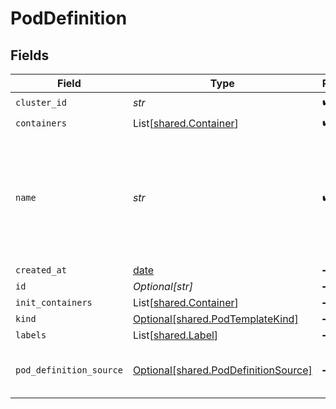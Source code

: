 # PodDefinition


## Fields

| Field                                                                                                     | Type                                                                                                      | Required                                                                                                  | Description                                                                                               |
| --------------------------------------------------------------------------------------------------------- | --------------------------------------------------------------------------------------------------------- | --------------------------------------------------------------------------------------------------------- | --------------------------------------------------------------------------------------------------------- |
| `cluster_id`                                                                                              | *str*                                                                                                     | :heavy_check_mark:                                                                                        | N/A                                                                                                       |
| `containers`                                                                                              | List[[shared.Container](../../models/shared/container.md)]                                                | :heavy_check_mark:                                                                                        | N/A                                                                                                       |
| `name`                                                                                                    | *str*                                                                                                     | :heavy_check_mark:                                                                                        | in pod template, this is the normalized name (for example, get it from pod -> replicaset -> deployment).<br/> |
| `created_at`                                                                                              | [date](https://docs.python.org/3/library/datetime.html#date-objects)                                      | :heavy_minus_sign:                                                                                        | N/A                                                                                                       |
| `id`                                                                                                      | *Optional[str]*                                                                                           | :heavy_minus_sign:                                                                                        | unique Id                                                                                                 |
| `init_containers`                                                                                         | List[[shared.Container](../../models/shared/container.md)]                                                | :heavy_minus_sign:                                                                                        | N/A                                                                                                       |
| `kind`                                                                                                    | [Optional[shared.PodTemplateKind]](../../models/shared/podtemplatekind.md)                                | :heavy_minus_sign:                                                                                        | N/A                                                                                                       |
| `labels`                                                                                                  | List[[shared.Label](../../models/shared/label.md)]                                                        | :heavy_minus_sign:                                                                                        | N/A                                                                                                       |
| `pod_definition_source`                                                                                   | [Optional[shared.PodDefinitionSource]](../../models/shared/poddefinitionsource.md)                        | :heavy_minus_sign:                                                                                        | The source type of the pod definition                                                                     |